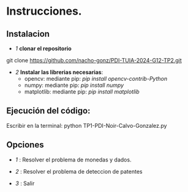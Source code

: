 # Instrucciones.

## Instalacion 

- *1* **clonar el repositorio**

git clone https://github.com/nacho-gonz/PDI-TUIA-2024-G12-TP2.git

- *2* **Instalar las librerias necesarias**:
  - opencv: mediante pip: *pip install opencv-contrib-Python*
  - numpy: mediante pip: *pip install numpy*
  - matplotlib: mediante pip: *pip install matplotlib*

## Ejecución del código:

  Escribir en la terminal: python TP1-PDI-Noir-Calvo-Gonzalez.py

## Opciones

- *1* : Resolver el problema de monedas y dados.

- *2* : Resolver el problema de deteccion de patentes 

- *3* : Salir
